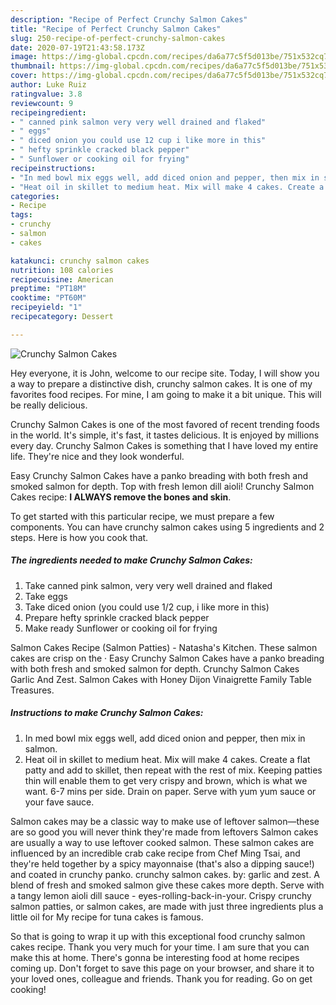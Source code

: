```yaml
---
description: "Recipe of Perfect Crunchy Salmon Cakes"
title: "Recipe of Perfect Crunchy Salmon Cakes"
slug: 250-recipe-of-perfect-crunchy-salmon-cakes
date: 2020-07-19T21:43:58.173Z
image: https://img-global.cpcdn.com/recipes/da6a77c5f5d013be/751x532cq70/crunchy-salmon-cakes-recipe-main-photo.jpg
thumbnail: https://img-global.cpcdn.com/recipes/da6a77c5f5d013be/751x532cq70/crunchy-salmon-cakes-recipe-main-photo.jpg
cover: https://img-global.cpcdn.com/recipes/da6a77c5f5d013be/751x532cq70/crunchy-salmon-cakes-recipe-main-photo.jpg
author: Luke Ruiz
ratingvalue: 3.8
reviewcount: 9
recipeingredient:
- " canned pink salmon very very well drained and flaked"
- " eggs"
- " diced onion you could use 12 cup i like more in this"
- " hefty sprinkle cracked black pepper"
- " Sunflower or cooking oil for frying"
recipeinstructions:
- "In med bowl mix eggs well, add diced onion and pepper, then mix in salmon."
- "Heat oil in skillet to medium heat. Mix will make 4 cakes. Create a flat patty and add to skillet, then repeat with the rest of mix. Keeping patties thin will enable them to get very crispy and brown, which is what we want. 6-7 mins per side. Drain on paper. Serve with yum yum sauce or your fave sauce."
categories:
- Recipe
tags:
- crunchy
- salmon
- cakes

katakunci: crunchy salmon cakes 
nutrition: 108 calories
recipecuisine: American
preptime: "PT18M"
cooktime: "PT60M"
recipeyield: "1"
recipecategory: Dessert

---
```



![Crunchy Salmon Cakes](https://img-global.cpcdn.com/recipes/da6a77c5f5d013be/751x532cq70/crunchy-salmon-cakes-recipe-main-photo.jpg)

Hey everyone, it is John, welcome to our recipe site. Today, I will show you a way to prepare a distinctive dish, crunchy salmon cakes. It is one of my favorites food recipes. For mine, I am going to make it a bit unique. This will be really delicious.

Crunchy Salmon Cakes is one of the most favored of recent trending foods in the world. It's simple, it's fast, it tastes delicious. It is enjoyed by millions every day. Crunchy Salmon Cakes is something that I have loved my entire life. They're nice and they look wonderful.

Easy Crunchy Salmon Cakes have a panko breading with both fresh and smoked salmon for depth. Top with fresh lemon dill aioli! Crunchy Salmon Cakes recipe: **I ALWAYS remove the bones and skin**.


To get started with this particular recipe, we must prepare a few components. You can have crunchy salmon cakes using 5 ingredients and 2 steps. Here is how you cook that.

<!--inarticleads1-->

##### The ingredients needed to make Crunchy Salmon Cakes:

1. Take  canned pink salmon, very very well drained and flaked
1. Take  eggs
1. Take  diced onion (you could use 1/2 cup, i like more in this)
1. Prepare  hefty sprinkle cracked black pepper
1. Make ready  Sunflower or cooking oil for frying


Salmon Cakes Recipe (Salmon Patties) - Natasha&#39;s Kitchen. These salmon cakes are crisp on the · Easy Crunchy Salmon Cakes have a panko breading with both fresh and smoked salmon for depth. Crunchy Salmon Cakes Garlic And Zest. Salmon Cakes with Honey Dijon Vinaigrette Family Table Treasures. 

<!--inarticleads2-->

##### Instructions to make Crunchy Salmon Cakes:

1. In med bowl mix eggs well, add diced onion and pepper, then mix in salmon.
1. Heat oil in skillet to medium heat. Mix will make 4 cakes. Create a flat patty and add to skillet, then repeat with the rest of mix. Keeping patties thin will enable them to get very crispy and brown, which is what we want. 6-7 mins per side. Drain on paper. Serve with yum yum sauce or your fave sauce.


Salmon cakes may be a classic way to make use of leftover salmon—these are so good you will never think they&#39;re made from leftovers Salmon cakes are usually a way to use leftover cooked salmon. These salmon cakes are influenced by an incredible crab cake recipe from Chef Ming Tsai, and they&#39;re held together by a spicy mayonnaise (that&#39;s also a dipping sauce!) and coated in crunchy panko. crunchy salmon cakes. by: garlic and zest. A blend of fresh and smoked salmon give these cakes more depth. Serve with a tangy lemon aioli dill sauce - eyes-rolling-back-in-your. Crispy crunchy salmon patties, or salmon cakes, are made with just three ingredients plus a little oil for My recipe for tuna cakes is famous. 

So that is going to wrap it up with this exceptional food crunchy salmon cakes recipe. Thank you very much for your time. I am sure that you can make this at home. There's gonna be interesting food at home recipes coming up. Don't forget to save this page on your browser, and share it to your loved ones, colleague and friends. Thank you for reading. Go on get cooking!
